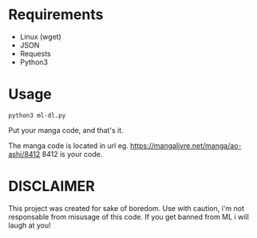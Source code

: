 # Requirements
- Linux (wget)
- JSON 
- Requests
- Python3
# Usage


```
python3 ml-dl.py 

```
Put your manga code, and that's it. 

The manga code is located in url eg. https://mangalivre.net/manga/ao-ashi/8412
8412 is your code. 

# DISCLAIMER

This project was created for sake of boredom. Use with caution, i'm not responsable from misusage of this code. 
If you get banned from ML i will laugh at you!
